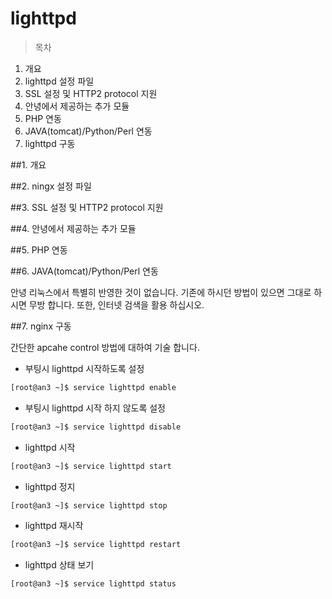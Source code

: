 # lighttpd

> 목차
1. 개요
2. lighttpd 설정 파일
3. SSL 설정 및 HTTP2 protocol 지원
4. 안녕에서 제공하는 추가 모듈
5. PHP 연동
6. JAVA(tomcat)/Python/Perl 연동
7. lighttpd 구동

##1. 개요



##2. ningx 설정 파일





##3. SSL 설정 및 HTTP2 protocol 지원



##4. 안녕에서 제공하는 추가 모듈



##5. PHP 연동



##6. JAVA(tomcat)/Python/Perl 연동

  안녕 리눅스에서 특별히 반영한 것이 없습니다. 기존에 하시던 방법이 있으면 그대로 하시면 무방 합니다. 또한, 인터넷 검색을 활용 하십시오. 

##7. nginx 구동

  간단한 apcahe control 방법에 대하여 기술 합니다.

  * 부팅시 lighttpd 시작하도록 설정
  ```bash
  [root@an3 ~]$ service lighttpd enable
  ```
  * 부팅시 lighttpd 시작 하지 않도록 설정
  ```bash
  [root@an3 ~]$ service lighttpd disable
  ```
  * lighttpd 시작
  ```bash
  [root@an3 ~]$ service lighttpd start
  ```
  * lighttpd 정지
  ```bash
  [root@an3 ~]$ service lighttpd stop
  ```
  * lighttpd 재시작
  ```bash
  [root@an3 ~]$ service lighttpd restart
  ```
  * lighttpd 상태 보기
  ```bash
  [root@an3 ~]$ service lighttpd status
  ```
